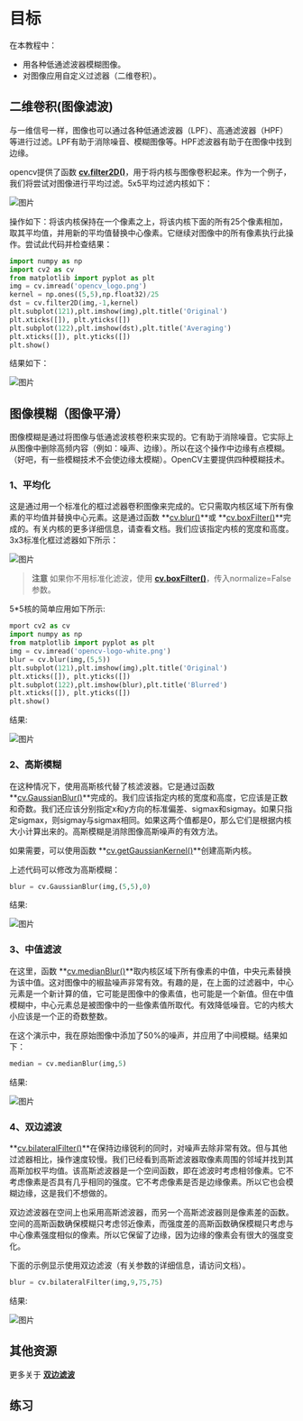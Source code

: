# 目标

在本教程中：

* 用各种低通滤波器模糊图像。
* 对图像应用自定义过滤器（二维卷积）。

## 二维卷积(图像滤波)

与一维信号一样，图像也可以通过各种低通滤波器（LPF）、高通滤波器（HPF）等进行过滤。LPF有助于消除噪音、模糊图像等。HPF滤波器有助于在图像中找到边缘。

opencv提供了函数 **[cv.filter2D()](https://docs.opencv.org/4.0.0/d4/d86/group__imgproc__filter.html#ga27c049795ce870216ddfb366086b5a04)**，用于将内核与图像卷积起来。作为一个例子，我们将尝试对图像进行平均过滤。5x5平均过滤内核如下：

![图片](./img/Smoothing_Images_1.jpg)

操作如下：将该内核保持在一个像素之上，将该内核下面的所有25个像素相加，取其平均值，并用新的平均值替换中心像素。它继续对图像中的所有像素执行此操作。尝试此代码并检查结果：

```python
import numpy as np
import cv2 as cv
from matplotlib import pyplot as plt
img = cv.imread('opencv_logo.png')
kernel = np.ones((5,5),np.float32)/25
dst = cv.filter2D(img,-1,kernel)
plt.subplot(121),plt.imshow(img),plt.title('Original')
plt.xticks([]), plt.yticks([])
plt.subplot(122),plt.imshow(dst),plt.title('Averaging')
plt.xticks([]), plt.yticks([])
plt.show()
```

结果如下：

![图片](./img/Smoothing_Images_2.jpg)

## 图像模糊（图像平滑）

图像模糊是通过将图像与低通滤波核卷积来实现的。它有助于消除噪音。它实际上从图像中删除高频内容（例如：噪声、边缘）。所以在这个操作中边缘有点模糊。（好吧，有一些模糊技术不会使边缘太模糊）。OpenCV主要提供四种模糊技术。

### 1、平均化

这是通过用一个标准化的框过滤器卷积图像来完成的。它只需取内核区域下所有像素的平均值并替换中心元素。这是通过函数 **[cv.blur()](https://docs.opencv.org/4.0.0/d4/d86/group__imgproc__filter.html#ga8c45db9afe636703801b0b2e440fce37)**或 **[cv.boxFilter()](https://docs.opencv.org/4.0.0/d4/d86/group__imgproc__filter.html#gad533230ebf2d42509547d514f7d3fbc3)**完成的。有关内核的更多详细信息，请查看文档。我们应该指定内核的宽度和高度。3x3标准化框过滤器如下所示：

![图片](./img/Smoothing_Images_3.jpg)

>**注意**
>如果你不用标准化滤波，使用 **[cv.boxFilter()](https://docs.opencv.org/4.0.0/d4/d86/group__imgproc__filter.html#gad533230ebf2d42509547d514f7d3fbc3)**，传入normalize=False参数。

5*5核的简单应用如下所示:

```python
mport cv2 as cv
import numpy as np
from matplotlib import pyplot as plt
img = cv.imread('opencv-logo-white.png')
blur = cv.blur(img,(5,5))
plt.subplot(121),plt.imshow(img),plt.title('Original')
plt.xticks([]), plt.yticks([])
plt.subplot(122),plt.imshow(blur),plt.title('Blurred')
plt.xticks([]), plt.yticks([])
plt.show()
```

结果:

![图片](./img/Smoothing_Images_4.jpg)

### 2、高斯模糊

在这种情况下，使用高斯核代替了核滤波器。它是通过函数 **[cv.GaussianBlur()](https://docs.opencv.org/4.0.0/d4/d86/group__imgproc__filter.html#gaabe8c836e97159a9193fb0b11ac52cf1)**完成的。我们应该指定内核的宽度和高度，它应该是正数和奇数。我们还应该分别指定x和y方向的标准偏差、sigmax和sigmay。如果只指定sigmax，则sigmay与sigmax相同。如果这两个值都是0，那么它们是根据内核大小计算出来的。高斯模糊是消除图像高斯噪声的有效方法。

如果需要，可以使用函数 **[cv.getGaussianKernel()](https://docs.opencv.org/4.0.0/d4/d86/group__imgproc__filter.html#gac05a120c1ae92a6060dd0db190a61afa)**创建高斯内核。

上述代码可以修改为高斯模糊：

```python
blur = cv.GaussianBlur(img,(5,5),0)
```

结果:

![图片](./img/Smoothing_Images_5.jpg)

### 3、中值滤波

在这里，函数 **[cv.medianBlur()](https://docs.opencv.org/4.0.0/d4/d86/group__imgproc__filter.html#ga564869aa33e58769b4469101aac458f9)**取内核区域下所有像素的中值，中央元素替换为该中值。这对图像中的椒盐噪声非常有效。有趣的是，在上面的过滤器中，中心元素是一个新计算的值，它可能是图像中的像素值，也可能是一个新值。但在中值模糊中，中心元素总是被图像中的一些像素值所取代。有效降低噪音。它的内核大小应该是一个正的奇数整数。

在这个演示中，我在原始图像中添加了50%的噪声，并应用了中间模糊。结果如下：

```python
median = cv.medianBlur(img,5)

```

结果:

![图片](./img/Smoothing_Images_6.jpg)

### 4、双边滤波

**[cv.bilateralFilter()](https://docs.opencv.org/4.0.0/d4/d86/group__imgproc__filter.html#ga9d7064d478c95d60003cf839430737ed)**在保持边缘锐利的同时，对噪声去除非常有效。但与其他过滤器相比，操作速度较慢。我们已经看到高斯滤波器取像素周围的邻域并找到其高斯加权平均值。该高斯滤波器是一个空间函数，即在滤波时考虑相邻像素。它不考虑像素是否具有几乎相同的强度。它不考虑像素是否是边缘像素。所以它也会模糊边缘，这是我们不想做的。

双边滤波器在空间上也采用高斯滤波器，而另一个高斯滤波器则是像素差的函数。空间的高斯函数确保模糊只考虑邻近像素，而强度差的高斯函数确保模糊只考虑与中心像素强度相似的像素。所以它保留了边缘，因为边缘的像素会有很大的强度变化。

下面的示例显示使用双边滤波（有关参数的详细信息，请访问文档）。

```python
blur = cv.bilateralFilter(img,9,75,75)
```

结果:

![图片](./img/Smoothing_Images_7.jpg)

## 其他资源

更多关于 **[双边滤波](http://people.csail.mit.edu/sparis/bf_course/)**

## 练习